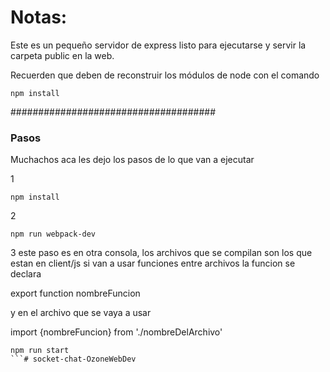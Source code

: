 # Notas:

Este es un pequeño servidor de express listo para ejecutarse y servir la carpeta public en la web.

Recuerden que deben de reconstruir los módulos de node con el comando

```
npm install
```

#####################################
### Pasos
Muchachos aca les dejo los pasos de lo que van a ejecutar

1 

```
npm install
```
2

```
npm run webpack-dev
```

3 este paso es en otra consola, los archivos que se compilan son los que estan en client/js si van a usar funciones entre archivos la funcion se declara

export function nombreFuncion

y en el archivo que se vaya a usar

import {nombreFuncion} from './nombreDelArchivo'
```
npm run start
```# socket-chat-OzoneWebDev
